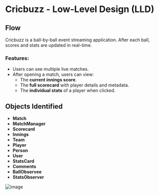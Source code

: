 # Cricbuzz - Low-Level Design (LLD)

## Flow
Cricbuzz is a ball-by-ball event streaming application. After each ball, scores and stats are updated in real-time.  

### Features:
- Users can see multiple live matches.  
- After opening a match, users can view:
  - The **current innings score**.  
  - The **full scorecard** with player details and metadata.  
  - The **individual stats** of a player when clicked.  

## Objects Identified
- **Match**  
- **MatchManager**  
- **Scorecard**  
- **Innings**  
- **Team**  
- **Player**  
- **Person**  
- **User**  
- **StatsCard**  
- **Comments**  
- **BallObservee**  
- **StatsObserver**  

![image](https://github.com/user-attachments/assets/6d469c90-6b7f-46bf-bcc9-f653e35acec2)
